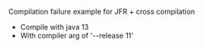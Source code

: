 Compilation failure example for JFR + cross compilation
* Compile with java 13
* With compiler arg of '--release 11'

